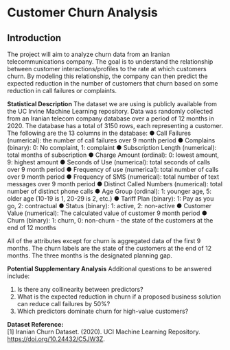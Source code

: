 # Customer Churn Analysis   

## Introduction    
The project will aim to analyze churn data from an Iranian telecommunications company. The goal is to understand
the relationship between customer interactions/profiles to the rate at which customers churn. By modeling this
relationship, the company can then predict the expected reduction in the number of customers that churn based on
some reduction in call failures or complaints.     

**Statistical Description**
The dataset we are using is publicly available from the UC Irvine Machine Learning repository. Data was randomly
collected from an Iranian telecom company database over a period of 12 months in 2020. The database has a total of
3150 rows, each representing a customer. The following are the 13 columns in the database:
● Call Failures (numerical): the number of call failures over 9 month period
● Complains (binary): 0: No complaint, 1: complaint
● Subscription Length (numerical): total months of subscription
● Charge Amount (ordinal): 0: lowest amount, 9: highest amount
● Seconds of Use (numerical): total seconds of calls over 9 month period
● Frequency of use (numerical): total number of calls over 9 month period
● Frequency of SMS (numerical): total number of text messages over 9 month period
● Distinct Called Numbers (numerical): total number of distinct phone calls
● Age Group (ordinal): 1: younger age, 5: older age (10-19 is 1, 20-29 is 2, etc.)
● Tariff Plan (binary): 1: Pay as you go, 2: contractual
● Status (binary): 1: active, 2: non-active
● Customer Value (numerical): The calculated value of customer 9 month period
● Churn (binary): 1: churn, 0: non-churn - the state of the customers at the end of 12 months

All of the attributes except for churn is aggregated data of the first 9 months. The churn labels are the state of the
customers at the end of 12 months. The three months is the designated planning gap.

**Potential Supplementary Analysis**
Additional questions to be answered include:
1. Is there any collinearity between predictors?
2. What is the expected reduction in churn if a proposed business solution can reduce call failures by 50%?
3. Which predictors dominate churn for high-value customers?
   
**Dataset Reference:**     
[1] Iranian Churn Dataset. (2020). UCI Machine Learning Repository. https://doi.org/10.24432/C5JW3Z.
